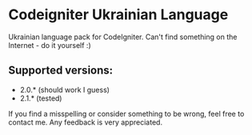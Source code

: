 Codeigniter Ukrainian Language
==============================

Ukrainian language pack for CodeIgniter. 
Can't find something on the Internet - do it yourself :)

Supported versions:
-------------------
* 2.0.* (should work I guess)
* 2.1.* (tested)

If you find a misspelling or consider something to be wrong, feel free to contact me. Any feedback is very appreciated.
